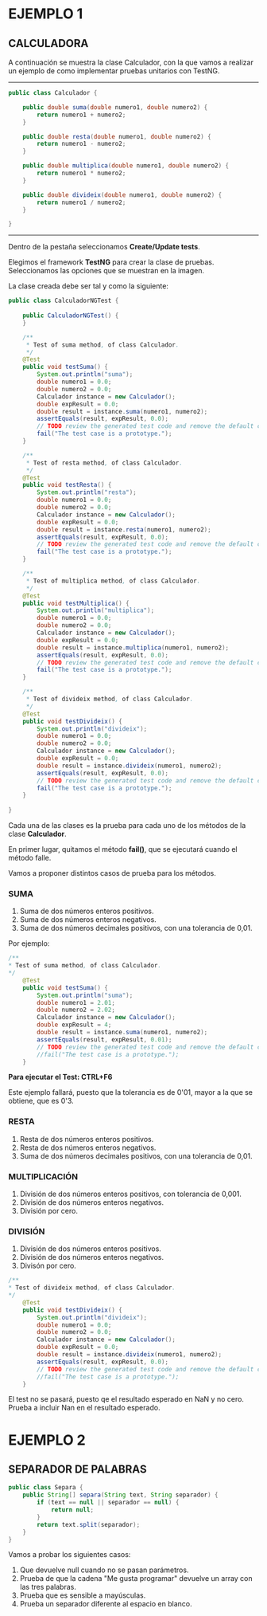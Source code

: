 # EJEMPLO 1
## CALCULADORA

<p>
A continuación se muestra la clase Calculador, con la que vamos a realizar un ejemplo de como implementar pruebas unitarios con TestNG.
</p>

---
```java
public class Calculador {

    public double suma(double numero1, double numero2) {
        return numero1 + numero2;
    }

    public double resta(double numero1, double numero2) {
        return numero1 - numero2;
    }

    public double multiplica(double numero1, double numero2) {
        return numero1 * numero2;
    }

    public double divideix(double numero1, double numero2) {
        return numero1 / numero2;
    }

} 
```
---


Dentro de la pestaña seleccionamos **Create/Update tests**.

Elegimos el framework **TestNG** para crear la clase de pruebas. Seleccionamos las opciones que se muestran en la imagen.


La clase creada debe ser tal y como la siguiente:

```java
public class CalculadorNGTest {
    
    public CalculadorNGTest() {
    }

    /**
     * Test of suma method, of class Calculador.
     */
    @Test
    public void testSuma() {
        System.out.println("suma");
        double numero1 = 0.0;
        double numero2 = 0.0;
        Calculador instance = new Calculador();
        double expResult = 0.0;
        double result = instance.suma(numero1, numero2);
        assertEquals(result, expResult, 0.0);
        // TODO review the generated test code and remove the default call to fail.
        fail("The test case is a prototype.");
    }

    /**
     * Test of resta method, of class Calculador.
     */
    @Test
    public void testResta() {
        System.out.println("resta");
        double numero1 = 0.0;
        double numero2 = 0.0;
        Calculador instance = new Calculador();
        double expResult = 0.0;
        double result = instance.resta(numero1, numero2);
        assertEquals(result, expResult, 0.0);
        // TODO review the generated test code and remove the default call to fail.
        fail("The test case is a prototype.");
    }

    /**
     * Test of multiplica method, of class Calculador.
     */
    @Test
    public void testMultiplica() {
        System.out.println("multiplica");
        double numero1 = 0.0;
        double numero2 = 0.0;
        Calculador instance = new Calculador();
        double expResult = 0.0;
        double result = instance.multiplica(numero1, numero2);
        assertEquals(result, expResult, 0.0);
        // TODO review the generated test code and remove the default call to fail.
        fail("The test case is a prototype.");
    }

    /**
     * Test of divideix method, of class Calculador.
     */
    @Test
    public void testDivideix() {
        System.out.println("divideix");
        double numero1 = 0.0;
        double numero2 = 0.0;
        Calculador instance = new Calculador();
        double expResult = 0.0;
        double result = instance.divideix(numero1, numero2);
        assertEquals(result, expResult, 0.0);
        // TODO review the generated test code and remove the default call to fail.
        fail("The test case is a prototype.");
    }
    
}

```

Cada una de las clases es la prueba para cada uno de los métodos de la clase **Calculador**.

En primer lugar, quitamos el método **fail()**, que se ejecutará cuando el método falle.

Vamos a proponer distintos casos de prueba para los métodos.

### SUMA

1. Suma de dos números enteros positivos.
2. Suma de dos números enteros negativos.
3. Suma de dos números decimales positivos, con una tolerancia de 0,01.

Por ejemplo:

```java
/**
* Test of suma method, of class Calculador.
*/
    @Test
    public void testSuma() {
        System.out.println("suma");
        double numero1 = 2.01;
        double numero2 = 2.02;
        Calculador instance = new Calculador();
        double expResult = 4;
        double result = instance.suma(numero1, numero2);
        assertEquals(result, expResult, 0.01);
        // TODO review the generated test code and remove the default call to fail.
        //fail("The test case is a prototype.");
    }

```

**Para ejecutar el Test: CTRL+F6**

Este ejemplo fallará, puesto que la tolerancia es de 0'01, mayor a la que se obtiene, que es 0'3.

### RESTA

1. Resta de dos números enteros positivos.
2. Resta de dos números enteros negativos.
3. Suma de dos números decimales positivos, con una tolerancia de 0,01.

### MULTIPLICACIÓN

1. División de dos números enteros positivos, con tolerancia de 0,001.
2. División de dos números enteros negativos.
3. División por cero.

### DIVISIÓN

1. División de dos números enteros positivos.
2. División de dos números enteros negativos.
3. Divisón por cero.

```java
/**
* Test of divideix method, of class Calculador.
*/
    @Test
    public void testDivideix() {
        System.out.println("divideix");
        double numero1 = 0.0;
        double numero2 = 0.0;
        Calculador instance = new Calculador();
        double expResult = 0.0;
        double result = instance.divideix(numero1, numero2);
        assertEquals(result, expResult, 0.0);
        // TODO review the generated test code and remove the default call to fail.
        //fail("The test case is a prototype.");
    }
```

El test no se pasará, puesto qe el resultado esperado en NaN y no cero. Prueba a incluir Nan en el resultado esperado.


# EJEMPLO 2
## SEPARADOR DE PALABRAS

```java
public class Separa {
    public String[] separa(String text, String separador) {
        if (text == null || separador == null) {
            return null;
        }
        return text.split(separador);
    }
}
```
Vamos a probar los siguientes casos:

1. Que devuelve null cuando no se pasan parámetros.
2. Prueba de que la cadena "Me gusta programar" devuelve un array con las tres palabras.
3. Prueba que es sensible a mayúsculas.
4. Prueba un separador diferente al espacio en blanco.


